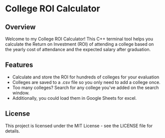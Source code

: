 # College ROI Calculator

## Overview

Welcome to my College ROI Calculator! This C++ terminal tool helps you calculate the Return on Investment (ROI) of attending a college based on the yearly cost of attendance and the expected salary after graduation.

## Features

- Calculate and store the ROI for hundreds of colleges for your evaluation
- Colleges are saved to a .csv file so you only need to add a college once.
- Too many colleges? Search for any college you've added on the search window. 
- Additionally, you could load them in Google Sheets for excel. 

## License
This project is licensed under the MIT License - see the LICENSE file for details.
